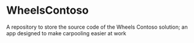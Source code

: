 # WheelsContoso
A repository to store the source code of the Wheels Contoso solution; an app designed to make carpooling easier at work
